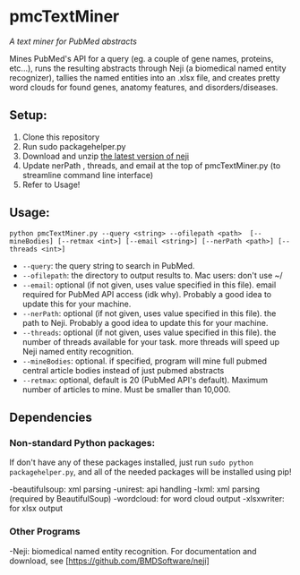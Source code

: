 # pmcTextMiner
*A text miner for PubMed abstracts*

Mines PubMed's API for a query (eg. a couple of gene names, proteins, etc...),
runs the resulting abstracts through Neji (a biomedical named entity
recognizer), tallies the named entities into an .xlsx file, and creates pretty
word clouds for found genes, anatomy features, and disorders/diseases.

## Setup:
1. Clone this repository
2. Run sudo packagehelper.py
3. Download and unzip [the latest version of neji](https://github.com/BMDSoftware/neji/releases/download/v2.0.0/neji-2.0.0.zip)
4. Update nerPath , threads, and email at the top of pmcTextMiner.py (to streamline command line interface)
5. Refer to Usage!

## Usage:
`python pmcTextMiner.py --query <string> --ofilepath <path>  [--mineBodies] [--retmax <int>] [--email <string>] [--nerPath <path>] [--threads <int>]`
- `--query`: the query string to search in PubMed.
- `--ofilepath`: the directory to output results to. Mac users: don't use ~/
- `--email`: optional (if not given, uses value specified in this file). email required for PubMed API access (idk why). Probably a good idea to update this for your machine.
- `--nerPath`: optional (if not given, uses value specified in this file). the path to Neji. Probably a good idea to update this for your machine.
- `--threads`: optional (if not given, uses value specified in this file). the number of threads available for your task. more threads will speed up Neji named entity recognition.
- `--mineBodies`: optional. if specified, program will mine full pubmed central article bodies instead of just pubmed abstracts
- `--retmax`: optional, default is 20 (PubMed API's default). Maximum number of articles to mine. Must be smaller than 10,000.

## Dependencies

### Non-standard Python packages:

If don't have any of these packages installed, just run `sudo python packagehelper.py`, and all of the needed packages will be installed using pip!

-beautifulsoup: xml parsing
-unirest: api handling
-lxml: xml parsing (required by BeautifulSoup)
-wordcloud: for word cloud output
-xlsxwriter: for xlsx output

### Other Programs
-Neji: biomedical named entity recognition. For documentation and download, see [https://github.com/BMDSoftware/neji]
